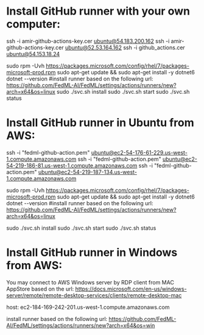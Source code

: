 # Install  GitHub runner with your own computer:
ssh -i amir-github-actions-key.cer ubuntu@54.183.200.162
ssh -i amir-github-actions-key.cer ubuntu@52.53.164.162
ssh -i github_actions.cer ubuntu@54.153.18.24

sudo rpm -Uvh https://packages.microsoft.com/config/rhel/7/packages-microsoft-prod.rpm
sudo apt-get update && sudo apt-get install -y dotnet6
dotnet --version
#install runner based on the following url: https://github.com/FedML-AI/FedML/settings/actions/runners/new?arch=x64&os=linux
sudo ./svc.sh install
sudo ./svc.sh start
sudo ./svc.sh status

# Install GitHub runner in Ubuntu from AWS:
ssh -i "fedml-github-action.pem" ubuntu@ec2-54-176-61-229.us-west-1.compute.amazonaws.com
ssh -i "fedml-github-action.pem" ubuntu@ec2-54-219-186-81.us-west-1.compute.amazonaws.com
ssh -i "fedml-github-action.pem" ubuntu@ec2-54-219-187-134.us-west-1.compute.amazonaws.com

sudo rpm -Uvh https://packages.microsoft.com/config/rhel/7/packages-microsoft-prod.rpm
sudo apt-get update && sudo apt-get install -y dotnet6
dotnet --version
#install runner based on the following url: https://github.com/FedML-AI/FedML/settings/actions/runners/new?arch=x64&os=linux

sudo ./svc.sh install
sudo ./svc.sh start
sudo ./svc.sh status


# Install GitHub runner in Windows from AWS:
You may connect to AWS Windows server by RDP client from MAC AppStore based on the url:  https://docs.microsoft.com/en-us/windows-server/remote/remote-desktop-services/clients/remote-desktop-mac

host: ec2-184-169-242-201.us-west-1.compute.amazonaws.com

install runner based on the following url: https://github.com/FedML-AI/FedML/settings/actions/runners/new?arch=x64&os=win
